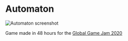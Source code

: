 # Automaton
![Automaton screenshot](https://github.com/user-attachments/assets/ba2836af-5f12-4771-a974-9a8f4eb1f51e)

Game made in 48 hours for the [Global Game Jam 2020](https://v3.globalgamejam.org/2020/games/roaming-mender-9)
